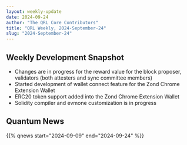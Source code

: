```yaml
---
layout: weekly-update
date: 2024-09-24
author: "The QRL Core Contributors"
title: "QRL Weekly, 2024-September-24"
slug: "2024-September-24"
---
```


## Weekly Development Snapshot

- Changes are in progress for the reward value for the block proposer, validators (both attesters and sync committee members)
- Started development of wallet connect feature for the Zond Chrome Extension Wallet
- ERC20 token support added into the Zond Chrome Extension Wallet
- Solidity compiler and evmone customization is in progress

<!--more-->

## Quantum News

{{% qnews start="2024-09-09" end="2024-09-24" %}}
